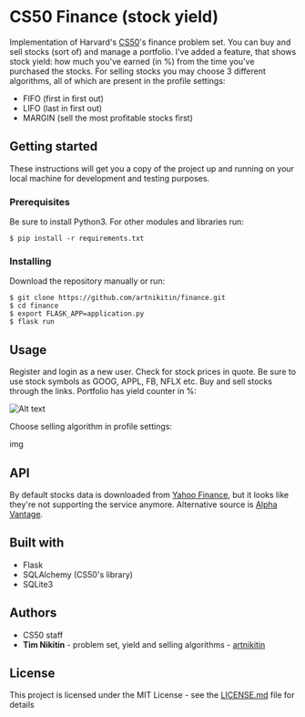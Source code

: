 # CS50 Finance (stock yield)

Implementation of Harvard's [CS50](https://cs50.harvard.edu)'s finance problem set. You can buy and sell stocks (sort of) and manage a portfolio. I've added a feature, that shows stock yield: how much you've earned (in %) from the time you've purchased the stocks.
For selling stocks you may choose 3 different algorithms, all of which are present in the profile settings:

* FIFO (first in first out)
* LIFO (last in first out)
* MARGIN (sell the most profitable stocks first)

## Getting started

These instructions will get you a copy of the project up and running on your local machine for development and testing purposes.

### Prerequisites

Be sure to install Python3. For other modules and libraries run:

```
$ pip install -r requirements.txt
```

### Installing

Download the repository manually or run:

```
$ git clone https://github.com/artnikitin/finance.git
$ cd finance
$ export FLASK_APP=application.py
$ flask run
```

## Usage

Register and login as a new user. Check for stock prices in quote. Be sure to use stock symbols as GOOG, APPL, FB, NFLX etc. Buy and sell stocks through the links.
Portfolio has yield counter in %:

![Alt text](/finance/examples/finance_portfolio.jpeg?raw=true)

Choose selling algorithm in profile settings:

img

## API

By default stocks data is downloaded from [Yahoo Finance](https://finance.yahoo.com), but it looks like they're not supporting the service anymore. Alternative source is [Alpha Vantage](https://www.alphavantage.co).

## Built with

* Flask
* SQLAlchemy (CS50's library)
* SQLite3

## Authors

* CS50 staff
* **Tim Nikitin** - problem set, yield and selling algorithms - [artnikitin](https://github.com/artnikitin)

## License

This project is licensed under the MIT License - see the [LICENSE.md](/LICENSE.md) file for details

